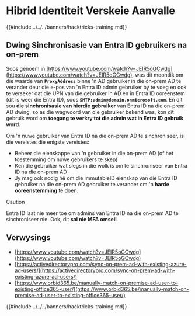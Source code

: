 # Hibrid Identiteit Verskeie Aanvalle

{{#include ../../../banners/hacktricks-training.md}}


## Dwing Sinchronisasie van Entra ID gebruikers na on-prem

Soos genoem in [https://www.youtube.com/watch?v=JEIR5oGCwdg](https://www.youtube.com/watch?v=JEIR5oGCwdg), was dit moontlik om die waarde van **`ProxyAddress`** binne 'n AD gebruiker in die on-prem AD te verander deur die e-pos van 'n Entra ID admin gebruiker by te voeg en ook te verseker dat die UPN van die gebruiker in AD en in Entra ID ooreenstem (dit is weer die Entra ID), soos **`SMTP:admin@domain.onmicrosoft.com`**. En dit sou **die sinchronisasie van hierdie gebruiker** van Entra ID na die on-prem AD dwing, so as die wagwoord van die gebruiker bekend was, kon dit gebruik word om **toegang te verkry tot die admin wat in Entra ID gebruik word.**

Om 'n nuwe gebruiker van Entra ID na die on-prem AD te sinchroniseer, is die vereistes die enigste vereistes:

- Beheer die eienskappe van 'n gebruiker in die on-prem AD (of het toestemming om nuwe gebruikers te skep)
- Ken die gebruiker wat slegs in die wolk is om te sinchroniseer van Entra ID na die on-prem AD
- Jy mag ook nodig hê om die immutableID eienskap van die Entra ID gebruiker na die on-prem AD gebruiker te verander om 'n **harde ooreenstemming** te doen.


> [!CAUTION]
> Entra ID laat nie meer toe om admins van Entra ID na die on-prem AD te sinchroniseer nie.
> Ook, dit **sal nie MFA omseil**.



## Verwysings

- [https://www.youtube.com/watch?v=JEIR5oGCwdg](https://www.youtube.com/watch?v=JEIR5oGCwdg)
- [https://activedirectorypro.com/sync-on-prem-ad-with-existing-azure-ad-users/](https://activedirectorypro.com/sync-on-prem-ad-with-existing-azure-ad-users/)
- [https://www.orbid365.be/manually-match-on-premise-ad-user-to-existing-office365-user/](https://www.orbid365.be/manually-match-on-premise-ad-user-to-existing-office365-user/)

{{#include ../../../banners/hacktricks-training.md}}
